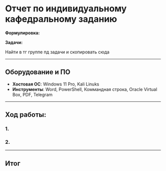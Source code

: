 # Отчет по индивидуальному кафедральному заданию
**Формулировка:** 

**Задачи:**

Найти в тг группе пд задачи и скопировать сюда

---

## Оборудование и ПО

- **Хостовая ОС**: Windows 11 Pro, Kali Linuks 
- **Инструменты**: Word, PowerShell, Коммандная строка, Oracle Virtual Box, PDF, Telegram

---

## Ход работы:

### 1. 



### 2. 


---

## Итог

